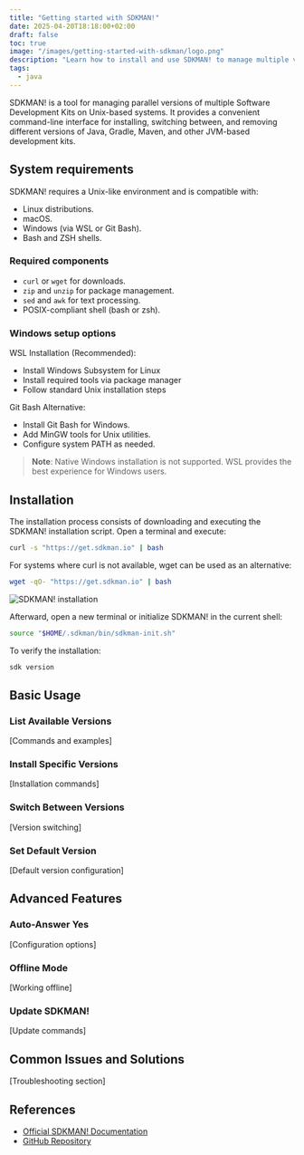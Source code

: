 ```yaml
---
title: "Getting started with SDKMAN!"
date: 2025-04-20T18:18:00+02:00
draft: false
toc: true
image: "/images/getting-started-with-sdkman/logo.png"
description: "Learn how to install and use SDKMAN! to manage multiple versions of Java and other JVM-based development kits. A comprehensive guide for developers."
tags:
  - java
---
```


SDKMAN! is a tool for managing parallel versions of multiple Software Development Kits on Unix-based systems. It provides a convenient command-line interface for installing, switching between, and removing different versions of Java, Gradle, Maven, and other JVM-based development kits.

## System requirements

SDKMAN! requires a Unix-like environment and is compatible with:
- Linux distributions.
- macOS.
- Windows (via WSL or Git Bash).
- Bash and ZSH shells.

### Required components
- `curl` or `wget` for downloads.
- `zip` and `unzip` for package management.
- `sed` and `awk` for text processing.
- POSIX-compliant shell (bash or zsh).

### Windows setup options

WSL Installation (Recommended):
- Install Windows Subsystem for Linux
- Install required tools via package manager
- Follow standard Unix installation steps

Git Bash Alternative:
- Install Git Bash for Windows.
- Add MinGW tools for Unix utilities.
- Configure system PATH as needed.

> **Note**: Native Windows installation is not supported. WSL provides the best experience for Windows users.

## Installation

The installation process consists of downloading and executing the SDKMAN! installation script. Open a terminal and execute:

```bash
curl -s "https://get.sdkman.io" | bash
```

For systems where curl is not available, wget can be used as an alternative:

```bash
wget -qO- "https://get.sdkman.io" | bash
```

![SDKMAN! installation](/images/getting-started-with-sdkman/sdkman-installation.png#center)


Afterward, open a new terminal or initialize SDKMAN! in the current shell:

```bash
source "$HOME/.sdkman/bin/sdkman-init.sh"
```

To verify the installation:

```bash
sdk version
```

## Basic Usage

### List Available Versions
[Commands and examples]

### Install Specific Versions
[Installation commands]

### Switch Between Versions
[Version switching]

### Set Default Version
[Default version configuration]

## Advanced Features

### Auto-Answer Yes
[Configuration options]

### Offline Mode
[Working offline]

### Update SDKMAN!
[Update commands]

## Common Issues and Solutions
[Troubleshooting section]

## References
- [Official SDKMAN! Documentation](https://sdkman.io/usage)
- [GitHub Repository](https://github.com/sdkman/sdkman-cli)